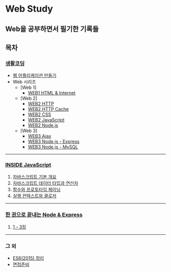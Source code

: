 # Web Study

## Web을 공부하면서 필기한 기록들

## 목차

### [생활코딩](https://github.com/NOTA2/webstudy/tree/master/%EC%83%9D%ED%99%9C%EC%BD%94%EB%94%A9)

- [웹 어플리케이션 만들기](https://github.com/NOTA2/webstudy/blob/master/%EC%83%9D%ED%99%9C%EC%BD%94%EB%94%A9/%EC%9B%B9%20%EC%96%B4%ED%94%8C%EB%A6%AC%EC%BC%80%EC%9D%B4%EC%85%98%20%EB%A7%8C%EB%93%A4%EA%B8%B0.md)
- Web 시리즈
  - [Web 1]
    - [WEB1 HTML & Internet](https://github.com/NOTA2/webstudy/blob/master/%EC%83%9D%ED%99%9C%EC%BD%94%EB%94%A9/WEB1%20HTML%20%26%20Internet.md)
  - [Web 2]
    - [WEB2 HTTP](https://github.com/NOTA2/webstudy/blob/master/%EC%83%9D%ED%99%9C%EC%BD%94%EB%94%A9/WEB2%20HTTP.md)
    - [WEB2 HTTP Cache](https://github.com/NOTA2/webstudy/blob/master/%EC%83%9D%ED%99%9C%EC%BD%94%EB%94%A9/WEB2%20HTTP%20Cache.md)
    - [WEB2 CSS](https://github.com/NOTA2/webstudy/blob/master/%EC%83%9D%ED%99%9C%EC%BD%94%EB%94%A9/WEB2%20CSS.md)
    - [WEB2 JavaScript](https://github.com/NOTA2/webstudy/blob/master/%EC%83%9D%ED%99%9C%EC%BD%94%EB%94%A9/WEB2%20JavaScript.md)
    - [WEB2 Node.js](https://github.com/NOTA2/webstudy/blob/master/%EC%83%9D%ED%99%9C%EC%BD%94%EB%94%A9/WEB2%20Node.js.md)
  - [Web 3]
    - [WEB3 Ajax](https://github.com/NOTA2/webstudy/blob/master/%EC%83%9D%ED%99%9C%EC%BD%94%EB%94%A9/WEB3%20Ajax.md)
    - [WEB3 Node.js - Express](https://github.com/NOTA2/webstudy/blob/master/%EC%83%9D%ED%99%9C%EC%BD%94%EB%94%A9/WEB3%20Node.js%20-%20Express.md)
    - [WEB3 Node.js - MySQL](https://github.com/NOTA2/webstudy/blob/master/%EC%83%9D%ED%99%9C%EC%BD%94%EB%94%A9/WEB3%20Node.js%20-%20MySQL.md)

***

### [INSIDE JavaScript](https://github.com/NOTA2/webstudy/tree/master/INSIDE%20JavaScript)

1. [자바스크립트 기본 개요](https://github.com/NOTA2/webstudy/blob/master/INSIDE%20JavaScript/01.%20%EC%9E%90%EB%B0%94%EC%8A%A4%ED%81%AC%EB%A6%BD%ED%8A%B8%20%EA%B8%B0%EB%B3%B8%20%EA%B0%9C%EC%9A%94.md)
2. [자바스크립트 데이터 타입과 연산자](https://github.com/NOTA2/webstudy/blob/master/INSIDE%20JavaScript/03.%20%EC%9E%90%EB%B0%94%EC%8A%A4%ED%81%AC%EB%A6%BD%ED%8A%B8%20%EB%8D%B0%EC%9D%B4%ED%84%B0%20%ED%83%80%EC%9E%85%EA%B3%BC%20%EC%97%B0%EC%82%B0%EC%9E%90.md)
3. [함수와 프로토타입 체이닝](https://github.com/NOTA2/webstudy/blob/master/INSIDE%20JavaScript/04.%20%ED%95%A8%EC%88%98%EC%99%80%20%ED%94%84%EB%A1%9C%ED%86%A0%ED%83%80%EC%9E%85%20%EC%B2%B4%EC%9D%B4%EB%8B%9D.md)
4. [실행 컨텍스트와 클로저](https://github.com/NOTA2/webstudy/blob/master/INSIDE%20JavaScript/05.%20%EC%8B%A4%ED%96%89%20%EC%BB%A8%ED%85%8D%EC%8A%A4%ED%8A%B8%EC%99%80%20%ED%81%B4%EB%A1%9C%EC%A0%80.md)

***

### [한 권으로 끝내는 Node & Express](https://github.com/NOTA2/webstudy/tree/master/%ED%95%9C%20%EA%B6%8C%EC%9C%BC%EB%A1%9C%20%EB%81%9D%EB%82%B4%EB%8A%94%20Node%26Express)

1. [1 - 3장](https://github.com/NOTA2/webstudy/blob/master/%ED%95%9C%20%EA%B6%8C%EC%9C%BC%EB%A1%9C%20%EB%81%9D%EB%82%B4%EB%8A%94%20Node%26Express/1-3%EC%9E%A5.md)

***

### 그 외

- [ES6(2015) 정리](https://github.com/NOTA2/webstudy/blob/master/ES6%20%EC%A0%95%EB%A6%AC.md)
- [면접준비](https://github.com/NOTA2/webstudy/blob/master/%EB%A9%B4%EC%A0%91%EC%A4%80%EB%B9%84.md)